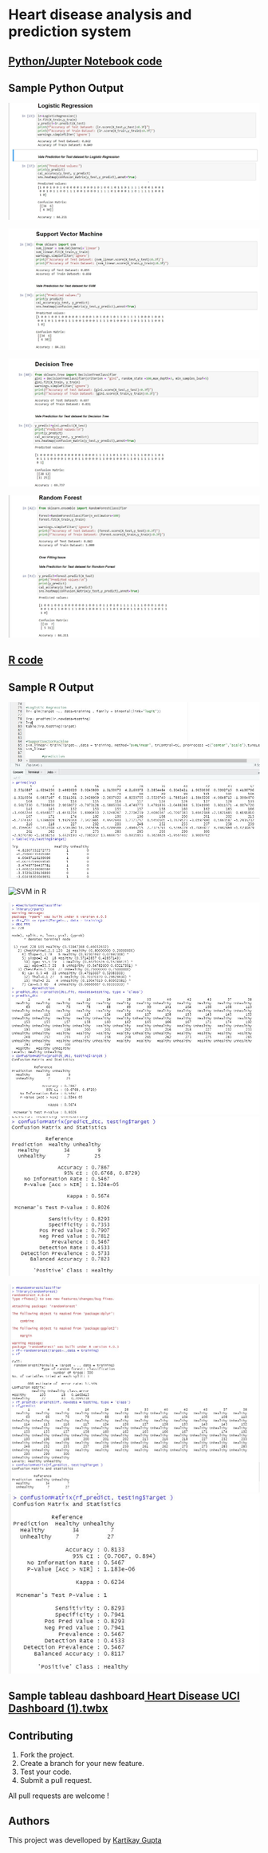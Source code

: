 # Heart disease analysis and prediction system
## [Python/Jupter Notebook code](https://github.com/Kartikay77/Resume/blob/main/Prediction%20of%20Heart%20Diseases/Heart%20disease%20analysis%20and%20prediction%20system%20(1).ipynb)



## Sample Python Output
![Logistic Regression in python](https://github.com/Kartikay77/Resume/blob/main/Prediction%20of%20Heart%20Diseases/media/LR%20python.JPG?raw=true)

![SVM in Python](https://github.com/Kartikay77/Resume/blob/main/Prediction%20of%20Heart%20Diseases/media/SVM%20python.JPG?raw=true)

![Desicion Tree Clasifier](https://github.com/Kartikay77/Resume/blob/main/Prediction%20of%20Heart%20Diseases/media/Decision%20python.JPG?raw=true)

![Rf](https://github.com/Kartikay77/Resume/blob/main/Prediction%20of%20Heart%20Diseases/media/RF%20python.JPG?raw=true)

## [R code](https://github.com/Kartikay77/Resume/blob/main/Prediction%20of%20Heart%20Diseases/R%20code.R)

## Sample R Output
![Logistic Regression in R](https://github.com/Kartikay77/Resume/blob/main/Prediction%20of%20Heart%20Diseases/media/LR%20R.JPG?raw=true)

![SVM in R](https://github.com/Kartikay77/Resume/blob/main/Prediction%20of%20Heart%20Diseases/media/SVM%20R.JPGG?raw=true)

![dtc1 in R](https://github.com/Kartikay77/Resume/blob/main/Prediction%20of%20Heart%20Diseases/media/DTC%20R.JPG?raw=true)
![dtc2 in R](https://github.com/Kartikay77/Resume/blob/main/Prediction%20of%20Heart%20Diseases/media/DTC%20R2.JPG?raw=true)

![Rf1 in R](https://github.com/Kartikay77/Resume/blob/main/Prediction%20of%20Heart%20Diseases/media/RF1%20R.JPG?raw=true)
![Rf2 in R](https://github.com/Kartikay77/Resume/blob/main/Prediction%20of%20Heart%20Diseases/media/RF%20R2.JPG?raw=true)

## Sample tableau dashboard[ Heart Disease UCI Dashboard (1).twbx](https://github.com/Kartikay77/Resume/blob/main/Prediction%20of%20Heart%20Diseases/Heart%20Disease%20UCI%20Dashboard%20(1)%20(2).twbx)


    

    
## Contributing
1. Fork the project.
2. Create a branch for your new feature.
3. Test your code.
5. Submit a pull request.

All pull requests are welcome !

## Authors
This project was develloped by [Kartikay Gupta](https://github.com/Kartikay77)


